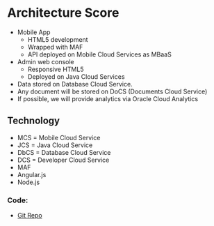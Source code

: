 # Architecture Score

- Mobile App
  - HTML5 development
  - Wrapped with MAF
  - API deployed on Mobile Cloud Services as MBaaS
- Admin web console
	- Responsive HTML5
  - Deployed on Java Cloud Services
- Data stored on Database Cloud Service.
- Any document will be stored on DoCS (Documents Cloud Service)
- If possible, we will provide analytics via Oracle Cloud Analytics


## Technology

- MCS = Mobile Cloud Service
- JCS = Java Cloud Service
- DbCS = Database Cloud Service
- DCS = Developer Cloud Service
- MAF
- Angular.js
- Node.js

### Code:

- [Git Repo](https://github.com/rubengarciam/ogage.git)

